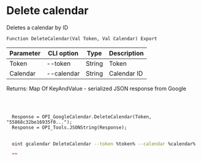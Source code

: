 ﻿---
sidebar_position: 5
---

# Delete calendar
 Deletes a calendar by ID



`Function DeleteCalendar(Val Token, Val Calendar) Export`

  | Parameter | CLI option | Type | Description |
  |-|-|-|-|
  | Token | --token | String | Token |
  | Calendar | --calendar | String | Calendar ID |

  
  Returns:  Map Of KeyAndValue - serialized JSON response from Google

<br/>




```bsl title="Code example"
  
  Response = OPI_GoogleCalendar.DeleteCalendar(Token, "55868c32be16935f0...");
  Response = OPI_Tools.JSONString(Response);
```



```sh title="CLI command example"
    
  oint gcalendar DeleteCalendar --token %token% --calendar %calendar%

```

```json title="Result"
  ""

```
